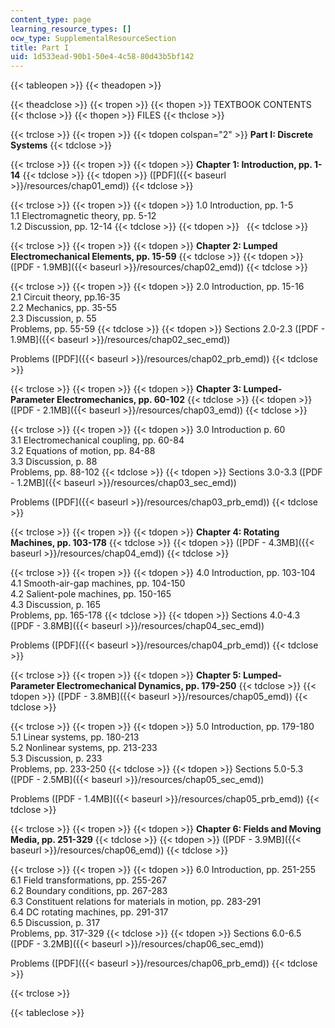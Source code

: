 ```yaml
---
content_type: page
learning_resource_types: []
ocw_type: SupplementalResourceSection
title: Part I
uid: 1d533ead-90b1-50e4-4c58-80d43b5bf142
---
```


{{< tableopen >}}
{{< theadopen >}}

{{< theadclose >}}
{{< tropen >}}
{{< thopen >}}
TEXTBOOK CONTENTS
{{< thclose >}}
{{< thopen >}}
FILES
{{< thclose >}}

{{< trclose >}}
{{< tropen >}}
{{< tdopen colspan="2" >}}
**Part I: Discrete Systems**
{{< tdclose >}}

{{< trclose >}}
{{< tropen >}}
{{< tdopen >}}
**Chapter 1: Introduction, pp. 1-14**
{{< tdclose >}}
{{< tdopen >}}
([PDF]({{< baseurl >}}/resources/chap01_emd))
{{< tdclose >}}

{{< trclose >}}
{{< tropen >}}
{{< tdopen >}}
1.0 Introduction, pp. 1-5  
1.1 Electromagnetic theory, pp. 5-12  
1.2 Discussion, pp. 12-14
{{< tdclose >}}
{{< tdopen >}}
 
{{< tdclose >}}

{{< trclose >}}
{{< tropen >}}
{{< tdopen >}}
**Chapter 2: Lumped Electromechanical Elements, pp. 15-59**
{{< tdclose >}}
{{< tdopen >}}
([PDF - 1.9MB]({{< baseurl >}}/resources/chap02_emd))
{{< tdclose >}}

{{< trclose >}}
{{< tropen >}}
{{< tdopen >}}
2.0 Introduction, pp. 15-16  
2.1 Circuit theory, pp.16-35  
2.2 Mechanics, pp. 35-55  
2.3 Discussion, p. 55  
Problems, pp. 55-59
{{< tdclose >}}
{{< tdopen >}}
Sections 2.0-2.3 ([PDF - 1.9MB]({{< baseurl >}}/resources/chap02_sec_emd))  
  
Problems ([PDF]({{< baseurl >}}/resources/chap02_prb_emd))
{{< tdclose >}}

{{< trclose >}}
{{< tropen >}}
{{< tdopen >}}
**Chapter 3: Lumped-Parameter Electromechanics, pp. 60-102**
{{< tdclose >}}
{{< tdopen >}}
([PDF - 2.1MB]({{< baseurl >}}/resources/chap03_emd))
{{< tdclose >}}

{{< trclose >}}
{{< tropen >}}
{{< tdopen >}}
3.0 Introduction p. 60  
3.1 Electromechanical coupling, pp. 60-84  
3.2 Equations of motion, pp. 84-88  
3.3 Discussion, p. 88  
Problems, pp. 88-102
{{< tdclose >}}
{{< tdopen >}}
Sections 3.0-3.3 ([PDF - 1.2MB]({{< baseurl >}}/resources/chap03_sec_emd))  
  
Problems ([PDF]({{< baseurl >}}/resources/chap03_prb_emd))
{{< tdclose >}}

{{< trclose >}}
{{< tropen >}}
{{< tdopen >}}
**Chapter 4: Rotating Machines, pp. 103-178**
{{< tdclose >}}
{{< tdopen >}}
([PDF - 4.3MB]({{< baseurl >}}/resources/chap04_emd))
{{< tdclose >}}

{{< trclose >}}
{{< tropen >}}
{{< tdopen >}}
4.0 Introduction, pp. 103-104  
4.1 Smooth-air-gap machines, pp. 104-150  
4.2 Salient-pole machines, pp. 150-165  
4.3 Discussion, p. 165  
Problems, pp. 165-178
{{< tdclose >}}
{{< tdopen >}}
Sections 4.0-4.3 ([PDF - 3.8MB]({{< baseurl >}}/resources/chap04_sec_emd))  
  
Problems ([PDF]({{< baseurl >}}/resources/chap04_prb_emd))
{{< tdclose >}}

{{< trclose >}}
{{< tropen >}}
{{< tdopen >}}
**Chapter 5: Lumped-Parameter Electromechanical Dynamics, pp. 179-250**
{{< tdclose >}}
{{< tdopen >}}
([PDF - 3.8MB]({{< baseurl >}}/resources/chap05_emd))
{{< tdclose >}}

{{< trclose >}}
{{< tropen >}}
{{< tdopen >}}
5.0 Introduction, pp. 179-180  
5.1 Linear systems, pp. 180-213  
5.2 Nonlinear systems, pp. 213-233  
5.3 Discussion, p. 233  
Problems, pp. 233-250
{{< tdclose >}}
{{< tdopen >}}
Sections 5.0-5.3 ([PDF - 2.5MB]({{< baseurl >}}/resources/chap05_sec_emd))  
  
Problems ([PDF - 1.4MB]({{< baseurl >}}/resources/chap05_prb_emd))
{{< tdclose >}}

{{< trclose >}}
{{< tropen >}}
{{< tdopen >}}
**Chapter 6: Fields and Moving Media, pp. 251-329**
{{< tdclose >}}
{{< tdopen >}}
([PDF - 3.9MB]({{< baseurl >}}/resources/chap06_emd))
{{< tdclose >}}

{{< trclose >}}
{{< tropen >}}
{{< tdopen >}}
6.0 Introduction, pp. 251-255  
6.1 Field transformations, pp. 255-267  
6.2 Boundary conditions, pp. 267-283  
6.3 Constituent relations for materials in motion, pp. 283-291  
6.4 DC rotating machines, pp. 291-317  
6.5 Discussion, p. 317  
Problems, pp. 317-329
{{< tdclose >}}
{{< tdopen >}}
Sections 6.0-6.5 ([PDF - 3.2MB]({{< baseurl >}}/resources/chap06_sec_emd))  
  
Problems ([PDF]({{< baseurl >}}/resources/chap06_prb_emd))
{{< tdclose >}}

{{< trclose >}}

{{< tableclose >}}